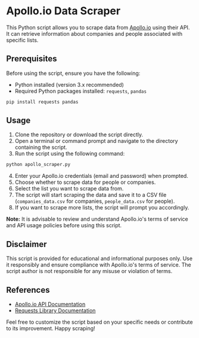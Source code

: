 # Apollo.io Data Scraper

This Python script allows you to scrape data from [Apollo.io](https://app.apollo.io/) using their API. It can retrieve information about companies and people associated with specific lists.

## Prerequisites

Before using the script, ensure you have the following:

- Python installed (version 3.x recommended)
- Required Python packages installed: `requests`, `pandas`

```bash
pip install requests pandas
```

## Usage

1. Clone the repository or download the script directly.
2. Open a terminal or command prompt and navigate to the directory containing the script.
3. Run the script using the following command:

```bash
python apollo_scraper.py
```

4. Enter your Apollo.io credentials (email and password) when prompted.
5. Choose whether to scrape data for people or companies.
6. Select the list you want to scrape data from.
7. The script will start scraping the data and save it to a CSV file (`companies_data.csv` for companies, `people_data.csv` for people).
8. If you want to scrape more lists, the script will prompt you accordingly.

**Note:** It is advisable to review and understand Apollo.io's terms of service and API usage policies before using this script.

## Disclaimer

This script is provided for educational and informational purposes only. Use it responsibly and ensure compliance with Apollo.io's terms of service. The script author is not responsible for any misuse or violation of terms.

## References

- [Apollo.io API Documentation](https://docs.apollo.io/docs/introduction)
- [Requests Library Documentation](https://docs.python-requests.org/en/latest/)

Feel free to customize the script based on your specific needs or contribute to its improvement. Happy scraping!
